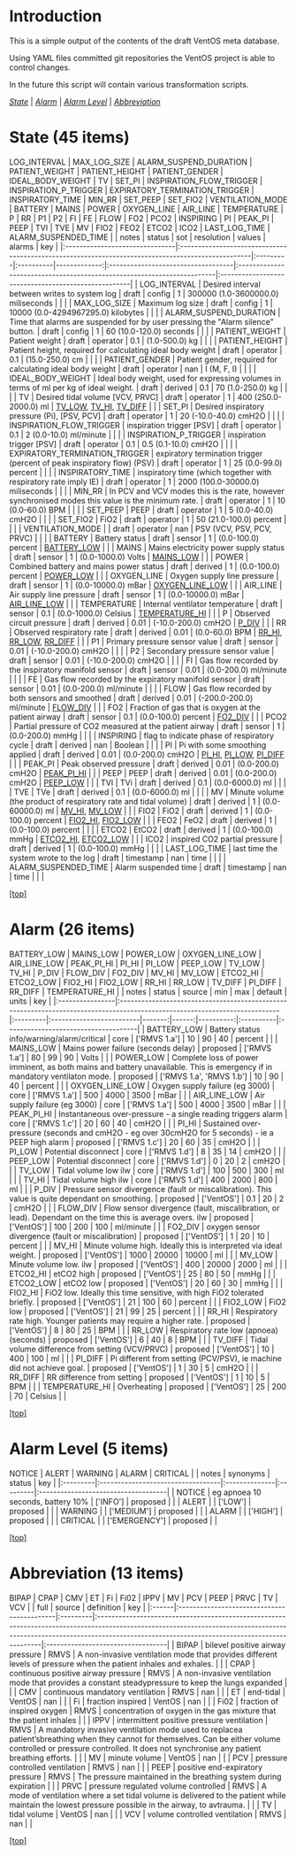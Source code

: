 
# <a name='top'></a>Introduction
This is a simple output of the contents of the draft VentOS meta database.

Using YAML files committed git repositories the VentOS project is able to
control changes.

In the future this script will contain various transformation scripts.

*[State](#state)* | *[Alarm](#alarm)* | *[Alarm Level](#alarm_level)* | *[Abbreviation](#abbreviation)*

# <a name="state"></a>State (45 items)
LOG_INTERVAL | MAX_LOG_SIZE | ALARM_SUSPEND_DURATION | PATIENT_WEIGHT | PATIENT_HEIGHT | PATIENT_GENDER | IDEAL_BODY_WEIGHT | TV | SET_PI | INSPIRATION_FLOW_TRIGGER | INSPIRATION_P_TRIGGER | EXPIRATORY_TERMINATION_TRIGGER | INSPIRATORY_TIME | MIN_RR | SET_PEEP | SET_FIO2 | VENTILATION_MODE | BATTERY | MAINS | POWER | OXYGEN_LINE | AIR_LINE | TEMPERATURE | P | RR | P1 | P2 | FI | FE | FLOW | FO2 | PCO2 | INSPIRING | PI | PEAK_PI | PEEP | TVI | TVE | MV | FIO2 | FEO2 | ETCO2 | ICO2 | LAST_LOG_TIME | ALARM_SUSPENDED_TIME
|                                | notes                                                                                             | status   | sot       |   resolution | values                             | alarms                                                                 | key                                                 |
|:-------------------------------|:--------------------------------------------------------------------------------------------------|:---------|:----------|-------------:|:-----------------------------------|:-----------------------------------------------------------------------|:----------------------------------------------------|
| LOG_INTERVAL                   | Desired interval between writes to system log                                                     | draft    | config    |         1    | 300000 (1.0-3600000.0) miliseconds |                                                                        | <a name="state_LOG_INTERVAL"></a>                   |
| MAX_LOG_SIZE                   | Maximum log size                                                                                  | draft    | config    |         1    | 10000 (0.0-4294967295.0) kilobytes |                                                                        | <a name="state_MAX_LOG_SIZE"></a>                   |
| ALARM_SUSPEND_DURATION         | Time that alarms are suspended for by user pressing the "Alarm silence" button.                   | draft    | config    |         1    | 60 (10.0-120.0) seconds            |                                                                        | <a name="state_ALARM_SUSPEND_DURATION"></a>         |
| PATIENT_WEIGHT                 | Patient weight                                                                                    | draft    | operator  |         0.1  | (1.0-500.0) kg                     |                                                                        | <a name="state_PATIENT_WEIGHT"></a>                 |
| PATIENT_HEIGHT                 | Patient height, required for calculating ideal body weight                                        | draft    | operator  |         0.1  | (15.0-250.0) cm                    |                                                                        | <a name="state_PATIENT_HEIGHT"></a>                 |
| PATIENT_GENDER                 | Patient gender, required for calculating ideal body weight                                        | draft    | operator  |       nan    | I (M, F, I)                        |                                                                        | <a name="state_PATIENT_GENDER"></a>                 |
| IDEAL_BODY_WEIGHT              | Ideal body weight, used for expressing volumes in terms of ml per kg of ideal weight.             | draft    | derived   |         0.1  | 70 (1.0-250.0) kg                  |                                                                        | <a name="state_IDEAL_BODY_WEIGHT"></a>              |
| TV                             | Desired tidal volume [VCV, PRVC]                                                                  | draft    | operator  |         1    | 400 (250.0-2000.0) ml              | [TV_LOW](alarm_TV_LOW), [TV_HI](alarm_TV_HI), [TV_DIFF](alarm_TV_DIFF) | <a name="state_TV"></a>                             |
| SET_PI                         | Desired inspiratory pressure (Pi),  [PSV, PCV]                                                    | draft    | operator  |         1    | 20 (-10.0-40.0) cmH2O              |                                                                        | <a name="state_SET_PI"></a>                         |
| INSPIRATION_FLOW_TRIGGER       | inspiration trigger [PSV]                                                                         | draft    | operator  |         0.1  | 2 (0.0-10.0) ml/minute             |                                                                        | <a name="state_INSPIRATION_FLOW_TRIGGER"></a>       |
| INSPIRATION_P_TRIGGER          | inspiration trigger [PSV]                                                                         | draft    | operator  |         0.1  | 0.5 (0.1-10.0) cmH2O               |                                                                        | <a name="state_INSPIRATION_P_TRIGGER"></a>          |
| EXPIRATORY_TERMINATION_TRIGGER | expiratory termination trigger (percent of peak inspiratory flow) (PSV)                           | draft    | operator  |         1    | 25 (0.0-99.0) percent              |                                                                        | <a name="state_EXPIRATORY_TERMINATION_TRIGGER"></a> |
| INSPIRATORY_TIME               | inspiratory time (which together with respiratory rate imply IE)                                  | draft    | operator  |         1    | 2000 (100.0-30000.0) miliseconds   |                                                                        | <a name="state_INSPIRATORY_TIME"></a>               |
| MIN_RR                         | In PCV and VCV modes this is the rate, however synchronised modes this value is the minimum rate. | draft    | operator  |         1    | 10 (0.0-60.0) BPM                  |                                                                        | <a name="state_MIN_RR"></a>                         |
| SET_PEEP                       | PEEP                                                                                              | draft    | operator  |         1    | 5 (0.0-40.0) cmH2O                 |                                                                        | <a name="state_SET_PEEP"></a>                       |
| SET_FIO2                       | FiO2                                                                                              | draft    | operator  |         1    | 50 (21.0-100.0) percent            |                                                                        | <a name="state_SET_FIO2"></a>                       |
| VENTILATION_MODE               |                                                                                                   | draft    | operator  |       nan    | PSV (VCV, PSV, PCV, PRVC)          |                                                                        | <a name="state_VENTILATION_MODE"></a>               |
| BATTERY                        | Battery status                                                                                    | draft    | sensor    |         1    | (0.0-100.0) percent                | [BATTERY_LOW](alarm_BATTERY_LOW)                                       | <a name="state_BATTERY"></a>                        |
| MAINS                          | Mains electricity power supply status                                                             | draft    | sensor    |         1    | (0.0-1000.0) Volts                 | [MAINS_LOW](alarm_MAINS_LOW)                                           | <a name="state_MAINS"></a>                          |
| POWER                          | Combined battery and mains power status                                                           | draft    | derived   |         1    | (0.0-100.0) percent                | [POWER_LOW](alarm_POWER_LOW)                                           | <a name="state_POWER"></a>                          |
| OXYGEN_LINE                    | Oxygen supply line pressure                                                                       | draft    | sensor    |         1    | (0.0-10000.0) mBar                 | [OXYGEN_LINE_LOW](alarm_OXYGEN_LINE_LOW)                               | <a name="state_OXYGEN_LINE"></a>                    |
| AIR_LINE                       | Air supply line pressure                                                                          | draft    | sensor    |         1    | (0.0-10000.0) mBar                 | [AIR_LINE_LOW](alarm_AIR_LINE_LOW)                                     | <a name="state_AIR_LINE"></a>                       |
| TEMPERATURE                    | Internal ventilator temperature                                                                   | draft    | sensor    |         0.1  | (0.0-1000.0) Celsius               | [TEMPERATURE_HI](alarm_TEMPERATURE_HI)                                 | <a name="state_TEMPERATURE"></a>                    |
| P                              | Observed circuit pressure                                                                         | draft    | derived   |         0.01 | (-10.0-200.0) cmH2O                | [P_DIV](alarm_P_DIV)                                                   | <a name="state_P"></a>                              |
| RR                             | Observed respiratory rate                                                                         | draft    | derived   |         0.01 | (0.0-60.0) BPM                     | [RR_HI](alarm_RR_HI), [RR_LOW](alarm_RR_LOW), [RR_DIFF](alarm_RR_DIFF) | <a name="state_RR"></a>                             |
| P1                             | Primary pressure sensor value                                                                     | draft    | sensor    |         0.01 | (-10.0-200.0) cmH2O                |                                                                        | <a name="state_P1"></a>                             |
| P2                             | Secondary pressure sensor value                                                                   | draft    | sensor    |         0.01 | (-10.0-200.0) cmH2O                |                                                                        | <a name="state_P2"></a>                             |
| FI                             | Gas flow recorded by the inspiratory manifold sensor                                              | draft    | sensor    |         0.01 | (0.0-200.0) ml/minute              |                                                                        | <a name="state_FI"></a>                             |
| FE                             | Gas flow recorded by the expiratory manifold sensor                                               | draft    | sensor    |         0.01 | (0.0-200.0) ml/minute              |                                                                        | <a name="state_FE"></a>                             |
| FLOW                           | Gas flow recorded by both sensors and smoothed                                                    | draft    | derived   |         0.01 | (-200.0-200.0) ml/minute           | [FLOW_DIV](alarm_FLOW_DIV)                                             | <a name="state_FLOW"></a>                           |
| FO2                            | Fraction of gas that is oxygen at the patient airway                                              | draft    | sensor    |         0.1  | (0.0-100.0) percent                | [FO2_DIV](alarm_FO2_DIV)                                               | <a name="state_FO2"></a>                            |
| PCO2                           | Partial pressure of CO2 measured at the patient airway                                            | draft    | sensor    |         1    | (0.0-200.0) mmHg                   |                                                                        | <a name="state_PCO2"></a>                           |
| INSPIRING                      | flag to indicate phase of respiratory cycle                                                       | draft    | derived   |       nan    | Boolean                            |                                                                        | <a name="state_INSPIRING"></a>                      |
| PI                             | Pi with some smoothing applied                                                                    | draft    | derived   |         0.01 | (0.0-200.0) cmH2O                  | [PI_HI](alarm_PI_HI), [PI_LOW](alarm_PI_LOW), [PI_DIFF](alarm_PI_DIFF) | <a name="state_PI"></a>                             |
| PEAK_PI                        | Peak observed pressure                                                                            | draft    | derived   |         0.01 | (0.0-200.0) cmH2O                  | [PEAK_PI_HI](alarm_PEAK_PI_HI)                                         | <a name="state_PEAK_PI"></a>                        |
| PEEP                           | PEEP                                                                                              | draft    | derived   |         0.01 | (0.0-200.0) cmH2O                  | [PEEP_LOW](alarm_PEEP_LOW)                                             | <a name="state_PEEP"></a>                           |
| TVI                            | TVi                                                                                               | draft    | derived   |         0.1  | (0.0-6000.0) ml                    |                                                                        | <a name="state_TVI"></a>                            |
| TVE                            | TVe                                                                                               | draft    | derived   |         0.1  | (0.0-6000.0) ml                    |                                                                        | <a name="state_TVE"></a>                            |
| MV                             | Minute volume (the product of respiratory rate and tidal volume)                                  | draft    | derived   |         1    | (0.0-60000.0) ml                   | [MV_HI](alarm_MV_HI), [MV_LOW](alarm_MV_LOW)                           | <a name="state_MV"></a>                             |
| FIO2                           | FiO2                                                                                              | draft    | derived   |         1    | (0.0-100.0) percent                | [FIO2_HI](alarm_FIO2_HI), [FIO2_LOW](alarm_FIO2_LOW)                   | <a name="state_FIO2"></a>                           |
| FEO2                           | FeO2                                                                                              | draft    | derived   |         1    | (0.0-100.0) percent                |                                                                        | <a name="state_FEO2"></a>                           |
| ETCO2                          | EtCO2                                                                                             | draft    | derived   |         1    | (0.0-100.0) mmHg                   | [ETCO2_HI](alarm_ETCO2_HI), [ETCO2_LOW](alarm_ETCO2_LOW)               | <a name="state_ETCO2"></a>                          |
| ICO2                           | inspired CO2 partial pressure                                                                     | draft    | derived   |         1    | (0.0-100.0) mmHg                   |                                                                        | <a name="state_ICO2"></a>                           |
| LAST_LOG_TIME                  | last time the system wrote to the log                                                             | draft    | timestamp |       nan    | time                               |                                                                        | <a name="state_LAST_LOG_TIME"></a>                  |
| ALARM_SUSPENDED_TIME           | Alarm suspended time                                                                              | draft    | timestamp |       nan    | time                               |                                                                        | <a name="state_ALARM_SUSPENDED_TIME"></a>           |

[[top]](#top)

# <a name="alarm"></a>Alarm (26 items)
BATTERY_LOW | MAINS_LOW | POWER_LOW | OXYGEN_LINE_LOW | AIR_LINE_LOW | PEAK_PI_HI | PI_HI | PI_LOW | PEEP_LOW | TV_LOW | TV_HI | P_DIV | FLOW_DIV | FO2_DIV | MV_HI | MV_LOW | ETCO2_HI | ETCO2_LOW | FIO2_HI | FIO2_LOW | RR_HI | RR_LOW | TV_DIFF | PI_DIFF | RR_DIFF | TEMPERATURE_HI
|                 | notes                                                                                                                      | status   | source                   |    min |   max |   default | units     | key                                  |
|:----------------|:---------------------------------------------------------------------------------------------------------------------------|:---------|:-------------------------|-------:|------:|----------:|:----------|:-------------------------------------|
| BATTERY_LOW     | Battery status info/warning/alarm/critical                                                                                 | core     | ['RMVS 1.a']             |   10   |    90 |        40 | percent   | <a name="alarm_BATTERY_LOW"></a>     |
| MAINS_LOW       | Mains power failure (seconds delay)                                                                                        | proposed | ['RMVS 1.a']             |   80   |    99 |        90 | Volts     | <a name="alarm_MAINS_LOW"></a>       |
| POWER_LOW       | Complete loss of power imminent, as both mains and battery unavailable. This is emergency if in mandatory ventilaton mode. | proposed | ['RMVS 1.a', 'RMVS 1.b'] |   10   |    90 |        40 | percent   | <a name="alarm_POWER_LOW"></a>       |
| OXYGEN_LINE_LOW | Oxygen supply failure (eg 3000)                                                                                            | core     | ['RMVS 1.a']             |  500   |  4000 |      3500 | mBar      | <a name="alarm_OXYGEN_LINE_LOW"></a> |
| AIR_LINE_LOW    | Air supply failure (eg 3000)                                                                                               | core     | ['RMVS 1.a']             |  500   |  4000 |      3500 | mBar      | <a name="alarm_AIR_LINE_LOW"></a>    |
| PEAK_PI_HI      | Instantaneous over-pressure - a single reading triggers alarm                                                              | core     | ['RMVS 1.c']             |   20   |    60 |        40 | cmH2O     | <a name="alarm_PEAK_PI_HI"></a>      |
| PI_HI           | Sustained over-pressure (seconds and cmH2O - eg over 30cmH2O for 5 seconds) - ie a PEEP high alarm                         | proposed | ['RMVS 1.c']             |   20   |    60 |        35 | cmH2O     | <a name="alarm_PI_HI"></a>           |
| PI_LOW          | Potential disconnect                                                                                                       | core     | ['RMVS 1.d']             |    8   |    35 |        14 | cmH2O     | <a name="alarm_PI_LOW"></a>          |
| PEEP_LOW        | Potential disconnect                                                                                                       | core     | ['RMVS 1.d']             |    0   |    20 |         2 | cmH2O     | <a name="alarm_PEEP_LOW"></a>        |
| TV_LOW          | Tidal volume low ilw                                                                                                       | core     | ['RMVS 1.d']             |  100   |   500 |       300 | ml        | <a name="alarm_TV_LOW"></a>          |
| TV_HI           | Tidal volume high ilw                                                                                                      | core     | ['RMVS 1.d']             |  400   |  2000 |       800 | ml        | <a name="alarm_TV_HI"></a>           |
| P_DIV           | Pressure sensor divergence (fault or miscalibration). This value is quite dependant on smoothing.                          | proposed | ['VentOS']               |    0.1 |    20 |         2 | cmH2O     | <a name="alarm_P_DIV"></a>           |
| FLOW_DIV        | Flow sensor divergence (fault, miscalibration, or lead). Dependant on the time this is average overs. ilw                  | proposed | ['VentOS']               |  100   |   200 |       100 | ml/minute | <a name="alarm_FLOW_DIV"></a>        |
| FO2_DIV         | oxygen sensor divergence (fault or miscalibration)                                                                         | proposed | ['VentOS']               |    1   |    20 |        10 | percent   | <a name="alarm_FO2_DIV"></a>         |
| MV_HI           | Minute volume high. Ideally this is interpreted via ideal weight.                                                          | proposed | ['VentOS']               | 1000   | 20000 |     10000 | ml        | <a name="alarm_MV_HI"></a>           |
| MV_LOW          | Minute volume low. ilw                                                                                                     | proposed | ['VentOS']               |  400   | 20000 |      2000 | ml        | <a name="alarm_MV_LOW"></a>          |
| ETCO2_HI        | etCO2 high                                                                                                                 | proposed | ['VentOS']               |   25   |    80 |        50 | mmHg      | <a name="alarm_ETCO2_HI"></a>        |
| ETCO2_LOW       | etCO2 low                                                                                                                  | proposed | ['VentOS']               |   20   |    60 |        30 | mmHg      | <a name="alarm_ETCO2_LOW"></a>       |
| FIO2_HI         | FiO2 low. Ideally this time sensitive, with high FiO2 tolerated briefly.                                                   | proposed | ['VentOS']               |   21   |   100 |        60 | percent   | <a name="alarm_FIO2_HI"></a>         |
| FIO2_LOW        | FiO2 low                                                                                                                   | proposed | ['VentOS']               |   21   |    99 |        25 | percent   | <a name="alarm_FIO2_LOW"></a>        |
| RR_HI           | Respiratory rate high. Younger patients may require a higher rate.                                                         | proposed | ['VentOS']               |    8   |    80 |        25 | BPM       | <a name="alarm_RR_HI"></a>           |
| RR_LOW          | Respiratory rate low (apnoea) (seconds)                                                                                    | proposed | ['VentOS']               |    6   |    40 |         8 | BPM       | <a name="alarm_RR_LOW"></a>          |
| TV_DIFF         | Tidal volume difference from setting (VCV/PRVC)                                                                            | proposed | ['VentOS']               |   10   |   400 |       100 | ml        | <a name="alarm_TV_DIFF"></a>         |
| PI_DIFF         | Pi different from setting (PCV/PSV), ie machine did not achieve goal.                                                      | proposed | ['VentOS']               |    1   |    30 |         5 | cmH2O     | <a name="alarm_PI_DIFF"></a>         |
| RR_DIFF         | RR difference from setting                                                                                                 | proposed | ['VentOS']               |    1   |    10 |         5 | BPM       | <a name="alarm_RR_DIFF"></a>         |
| TEMPERATURE_HI  | Overheating                                                                                                                | proposed | ['VentOS']               |   25   |   200 |        70 | Celsius   | <a name="alarm_TEMPERATURE_HI"></a>  |

[[top]](#top)

# <a name="alarm_level"></a>Alarm Level (5 items)
NOTICE | ALERT | WARNING | ALARM | CRITICAL
|          | notes                             | synonyms      | status   | key                                 |
|:---------|:----------------------------------|:--------------|:---------|:------------------------------------|
| NOTICE   | eg apnoea 10 seconds, battery 10% | ['INFO']      | proposed | <a name="alarm_level_NOTICE"></a>   |
| ALERT    |                                   | ['LOW']       | proposed | <a name="alarm_level_ALERT"></a>    |
| WARNING  |                                   | ['MEDIUM']    | proposed | <a name="alarm_level_WARNING"></a>  |
| ALARM    |                                   | ['HIGH']      | proposed | <a name="alarm_level_ALARM"></a>    |
| CRITICAL |                                   | ['EMERGENCY'] | proposed | <a name="alarm_level_CRITICAL"></a> |

[[top]](#top)

# <a name="abbreviation"></a>Abbreviation (13 items)
BIPAP | CPAP | CMV | ET | Fi | Fi02 | IPPV | MV | PCV | PEEP | PRVC | TV | VCV
|       | full                                       | source   | definition                                                                                                                                                                                                                | key                               |
|:------|:-------------------------------------------|:---------|:--------------------------------------------------------------------------------------------------------------------------------------------------------------------------------------------------------------------------|:----------------------------------|
| BIPAP | bilevel positive airway pressure           | RMVS     | A non-invasive ventilation mode that provides different levels of pressure when the patient inhales and exhales.                                                                                                          | <a name="abbreviation_BIPAP"></a> |
| CPAP  | continuous positive airway pressure        | RMVS     | A non-invasive ventilation mode that provides a constant steadypressure to keep the lungs expanded                                                                                                                        | <a name="abbreviation_CPAP"></a>  |
| CMV   | continuous mandatory ventilation           | RMVS     | nan                                                                                                                                                                                                                       | <a name="abbreviation_CMV"></a>   |
| ET    | end-tidal                                  | VentOS   | nan                                                                                                                                                                                                                       | <a name="abbreviation_ET"></a>    |
| Fi    | fraction inspired                          | VentOS   | nan                                                                                                                                                                                                                       | <a name="abbreviation_Fi"></a>    |
| Fi02  | fraction of inspired oxygen                | RMVS     | concentration of oxygen in the gas mixture that the patient inhales                                                                                                                                                       | <a name="abbreviation_Fi02"></a>  |
| IPPV  | intermittent positive pressure ventilation | RMVS     | A mandatory invasive ventilation mode used to replacea patient’sbreathing when they cannot for themselves. Can be either volume controlled or pressure controlled. It does not synchronise any patient breathing efforts. | <a name="abbreviation_IPPV"></a>  |
| MV    | minute volume                              | VentOS   | nan                                                                                                                                                                                                                       | <a name="abbreviation_MV"></a>    |
| PCV   | pressure controlled ventilation            | RMVS     | nan                                                                                                                                                                                                                       | <a name="abbreviation_PCV"></a>   |
| PEEP  | positive end-expiratory pressure           | RMVS     | The pressure maintained in the breathing system during expiration                                                                                                                                                         | <a name="abbreviation_PEEP"></a>  |
| PRVC  | pressure regulated volume controlled       | RMVS     | A mode of ventilation where a set tidal volume is delivered to the patient while maintain the lowest pressure possible in the airway, to avtrauma.                                                                        | <a name="abbreviation_PRVC"></a>  |
| TV    | tidal volume                               | VentOS   | nan                                                                                                                                                                                                                       | <a name="abbreviation_TV"></a>    |
| VCV   | volume controlled ventilation              | RMVS     | nan                                                                                                                                                                                                                       | <a name="abbreviation_VCV"></a>   |

[[top]](#top)
